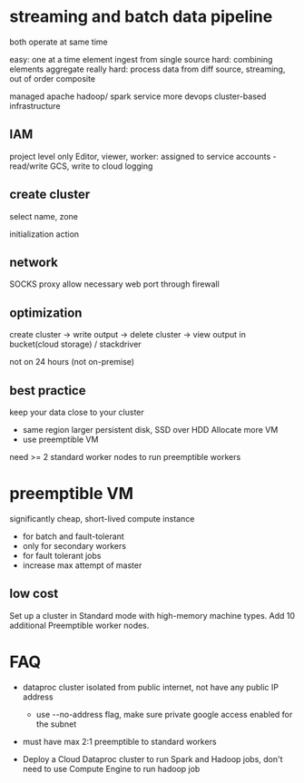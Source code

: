 # streaming and batch data pipeline
both operate at same time

easy: one at a time element ingest from single source
hard: combining elements aggregate
really hard: process data from diff source, streaming, out of order composite

managed apache hadoop/ spark service
more devops
cluster-based infrastructure

## IAM
project level only
Editor, viewer, 
worker: assigned to service accounts
    - read/write GCS, write to cloud logging

## create cluster
select name, zone

initialization action

## network
SOCKS proxy
allow necessary web port through firewall

## optimization
create cluster -> write output -> delete cluster
-> view output in bucket(cloud storage) / stackdriver

not on 24 hours (not on-premise)

## best practice
keep your data close to your cluster
- same region
larger persistent disk, SSD over HDD
Allocate more VM
- use preemptible VM

need >= 2 standard worker nodes to run preemptible workers

# preemptible VM
significantly cheap, short-lived compute instance 
- for batch and fault-tolerant
- only for secondary workers
- for fault tolerant jobs
- increase max attempt of master 

## low cost
Set up a cluster in Standard mode with high-memory machine types. Add 10 additional Preemptible worker nodes.



# FAQ
- dataproc cluster isolated from public internet, not have any public IP address
  - use --no-address flag, make sure private google access enabled for the subnet
- must have max 2:1 preemptible to standard workers
  
- Deploy a Cloud Dataproc cluster to run Spark and Hadoop jobs, don't need to use Compute Engine to run hadoop job